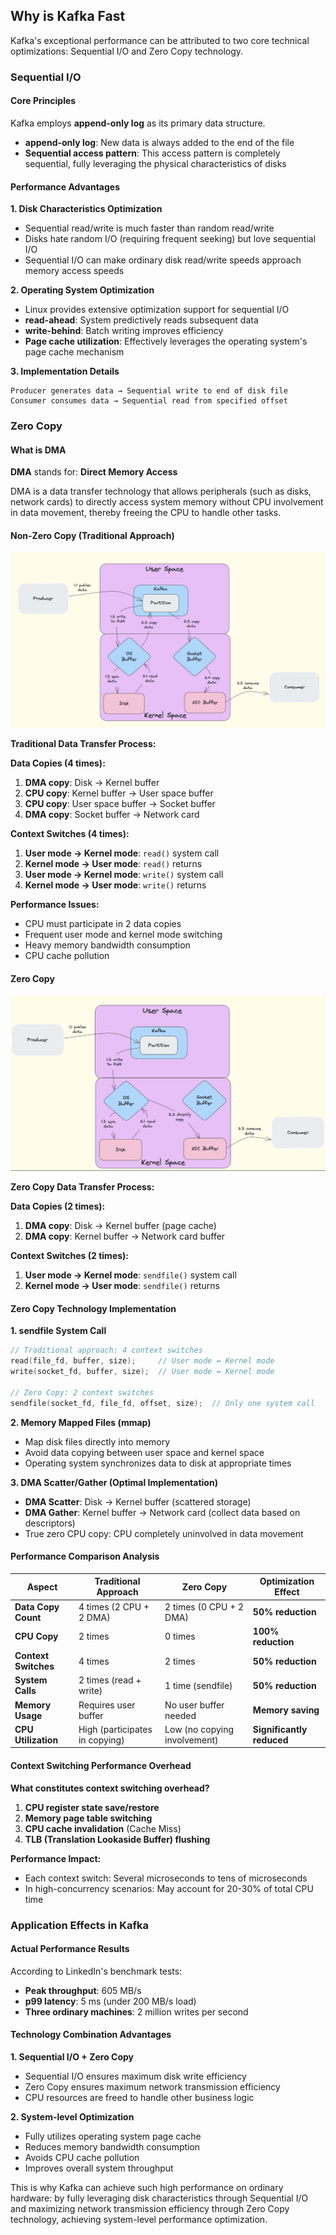 ## Why is Kafka Fast

Kafka's exceptional performance can be attributed to two core technical optimizations: Sequential I/O and Zero Copy technology.

### Sequential I/O

#### Core Principles

Kafka employs **append-only log** as its primary data structure.

- **append-only log**: New data is always added to the end of the file
- **Sequential access pattern**: This access pattern is completely sequential, fully leveraging the physical characteristics of disks

#### Performance Advantages

**1. Disk Characteristics Optimization**
- Sequential read/write is much faster than random read/write
- Disks hate random I/O (requiring frequent seeking) but love sequential I/O
- Sequential I/O can make ordinary disk read/write speeds approach memory access speeds

**2. Operating System Optimization**
- Linux provides extensive optimization support for sequential I/O
- **read-ahead**: System predictively reads subsequent data
- **write-behind**: Batch writing improves efficiency
- **Page cache utilization**: Effectively leverages the operating system's page cache mechanism

**3. Implementation Details**
```
Producer generates data → Sequential write to end of disk file
Consumer consumes data → Sequential read from specified offset
```

### Zero Copy

#### What is DMA

**DMA** stands for: **Direct Memory Access**

DMA is a data transfer technology that allows peripherals (such as disks, network cards) to directly access system memory without CPU involvement in data movement, thereby freeing the CPU to handle other tasks.

#### Non-Zero Copy (Traditional Approach)

![1749568558458](../image/Why-Kafka-Fast/1749568558458.png)

**Traditional Data Transfer Process:**

**Data Copies (4 times):**
1. **DMA copy**: Disk → Kernel buffer
2. **CPU copy**: Kernel buffer → User space buffer
3. **CPU copy**: User space buffer → Socket buffer
4. **DMA copy**: Socket buffer → Network card

**Context Switches (4 times):**
1. **User mode → Kernel mode**: `read()` system call
2. **Kernel mode → User mode**: `read()` returns
3. **User mode → Kernel mode**: `write()` system call
4. **Kernel mode → User mode**: `write()` returns

**Performance Issues:**
- CPU must participate in 2 data copies
- Frequent user mode and kernel mode switching
- Heavy memory bandwidth consumption
- CPU cache pollution

#### Zero Copy

![1745149604371](../image/Why-Kafka-Fast/1745149604371.png)

**Zero Copy Data Transfer Process:**

**Data Copies (2 times):**
1. **DMA copy**: Disk → Kernel buffer (page cache)
2. **DMA copy**: Kernel buffer → Network card buffer

**Context Switches (2 times):**
1. **User mode → Kernel mode**: `sendfile()` system call
2. **Kernel mode → User mode**: `sendfile()` returns

#### Zero Copy Technology Implementation

**1. sendfile System Call**
```c
// Traditional approach: 4 context switches
read(file_fd, buffer, size);     // User mode ↔ Kernel mode
write(socket_fd, buffer, size);  // User mode ↔ Kernel mode

// Zero Copy: 2 context switches
sendfile(socket_fd, file_fd, offset, size);  // Only one system call
```

**2. Memory Mapped Files (mmap)**
- Map disk files directly into memory
- Avoid data copying between user space and kernel space
- Operating system synchronizes data to disk at appropriate times

**3. DMA Scatter/Gather (Optimal Implementation)**
- **DMA Scatter**: Disk → Kernel buffer (scattered storage)
- **DMA Gather**: Kernel buffer → Network card (collect data based on descriptors)
- True zero CPU copy: CPU completely uninvolved in data movement

#### Performance Comparison Analysis

| Aspect | Traditional Approach | Zero Copy | Optimization Effect |
|--------|---------------------|-----------|-------------------|
| **Data Copy Count** | 4 times (2 CPU + 2 DMA) | 2 times (0 CPU + 2 DMA) | **50% reduction** |
| **CPU Copy** | 2 times | 0 times | **100% reduction** |
| **Context Switches** | 4 times | 2 times | **50% reduction** |
| **System Calls** | 2 times (read + write) | 1 time (sendfile) | **50% reduction** |
| **Memory Usage** | Requires user buffer | No user buffer needed | **Memory saving** |
| **CPU Utilization** | High (participates in copying) | Low (no copying involvement) | **Significantly reduced** |

#### Context Switching Performance Overhead

**What constitutes context switching overhead?**
1. **CPU register state save/restore**
2. **Memory page table switching**
3. **CPU cache invalidation** (Cache Miss)
4. **TLB (Translation Lookaside Buffer) flushing**

**Performance Impact:**
- Each context switch: Several microseconds to tens of microseconds
- In high-concurrency scenarios: May account for 20-30% of total CPU time

### Application Effects in Kafka

#### Actual Performance Results

According to LinkedIn's benchmark tests:
- **Peak throughput**: 605 MB/s
- **p99 latency**: 5 ms (under 200 MB/s load)
- **Three ordinary machines**: 2 million writes per second

#### Technology Combination Advantages

**1. Sequential I/O + Zero Copy**
- Sequential I/O ensures maximum disk write efficiency
- Zero Copy ensures maximum network transmission efficiency
- CPU resources are freed to handle other business logic

**2. System-level Optimization**
- Fully utilizes operating system page cache
- Reduces memory bandwidth consumption
- Avoids CPU cache pollution
- Improves overall system throughput

This is why Kafka can achieve such high performance on ordinary hardware: by fully leveraging disk characteristics through Sequential I/O and maximizing network transmission efficiency through Zero Copy technology, achieving system-level performance optimization. 